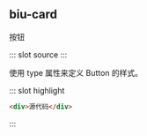 ## biu-card

<el-button>按钮</el-button>

<biu-card title="标题"></biu-card>

<BiuCard title="标题"></BiuCard>

<demo-block>
::: slot source
<BiuPageTest></BiuPageTest>
:::

使用 type 属性来定义 Button 的样式。

::: slot highlight

```html
<div>源代码</div>
```

:::
</demo-block>
